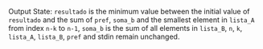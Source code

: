 Output State: `resultado` is the minimum value between the initial value of `resultado` and the sum of `pref`, `soma_b` and the smallest element in `lista_A` from index `n-k` to `n-1`, `soma_b` is the sum of all elements in `lista_B`, `n`, `k`, `lista_A`, `lista_B`, `pref` and stdin remain unchanged.